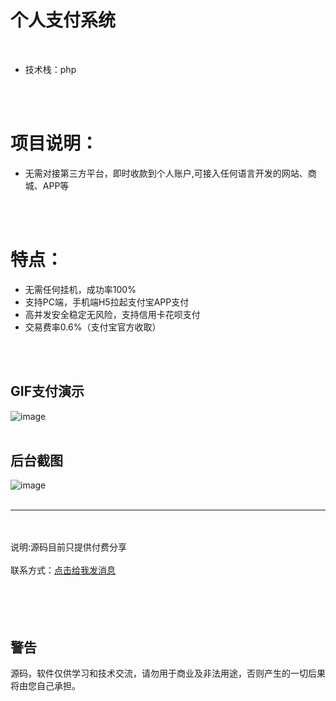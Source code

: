 # 个人支付系统
<br/>

- 技术栈：php

<br/>
<br/>

# 项目说明： 
  - 无需对接第三方平台，即时收款到个人账户,可接入任何语言开发的网站、商城、APP等

<br/>
<br/>

# 特点：
 - 无需任何挂机，成功率100%
 - 支持PC端，手机端H5拉起支付宝APP支付
 - 高并发安全稳定无风险，支持信用卡花呗支付
 - 交易费率0.6%（支付宝官方收取）
<br/>
<br/>

GIF支付演示
--

![image](https://s2.loli.net/2022/04/06/DTkRJ5XQMbcHgOP.gif)
<br/>
<br/>

后台截图
--

![image](https://i.loli.net/2021/03/10/I5HqvVRlPK4nzax.png)
<br/>
<br/>
<hr/>
<br/>
<br/>
说明:源码目前只提供付费分享
<br/>
<br/>
联系方式：<a target="_blank" href="https://apppay.github.io/qq.html">点击给我发消息</a>
<!-- 官网：<a target="_blank" href="https://pay.apppay.shop">点击进入</a>  -->
<br/>
<br/>
<br/>
<br/>
<br/>

警告
--
源码，软件仅供学习和技术交流，请勿用于商业及非法用途，否则产生的一切后果将由您自己承担。
<br/>
<br/>
<br/>
<br/>
<br/>
<br/>
<br/>



